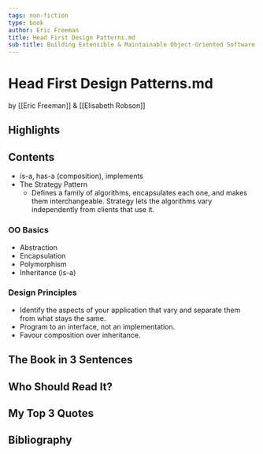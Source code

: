 ```yaml
---
tags: non-fiction
type: book
author: Eric Freeman
title: Head First Design Patterns.md
sub-title: Building Extensible & Maintainable Object-Oriented Software
---
```


# Head First Design Patterns.md
by [[Eric Freeman]] & [[Elisabeth Robson]]

## Highlights
>

## Contents
* is-a, has-a (composition), implements
* The Strategy Pattern
  * Defines a family of algorithms, encapsulates each one, and makes them interchangeable. Strategy lets the algorithms vary independently from clients that use it.

### OO Basics
* Abstraction
* Encapsulation
* Polymorphism
* Inheritance (is-a)

### Design Principles
* Identify the aspects of your application that vary and separate them from what stays the same.
* Program to an interface, not an implementation.
* Favour composition over inheritance.

## The Book in 3 Sentences

## Who Should Read It?

## My Top 3 Quotes

## Bibliography
